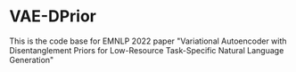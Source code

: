 # VAE-DPrior
This is the code base for EMNLP 2022 paper "Variational Autoencoder with Disentanglement Priors for Low-Resource Task-Specific Natural Language Generation"
